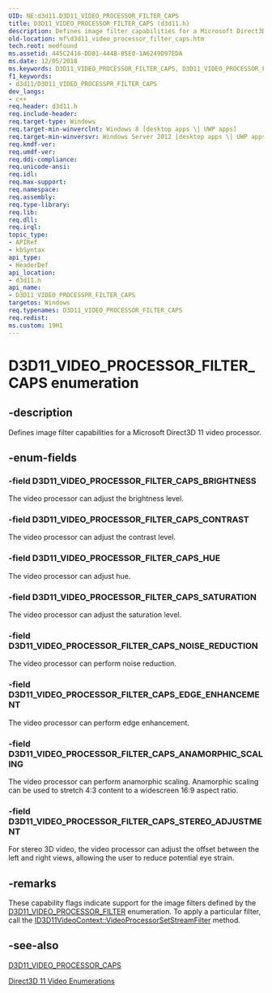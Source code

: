 ```yaml
---
UID: NE:d3d11.D3D11_VIDEO_PROCESSOR_FILTER_CAPS
title: D3D11_VIDEO_PROCESSOR_FILTER_CAPS (d3d11.h)
description: Defines image filter capabilities for a Microsoft Direct3D 11 video processor.
old-location: mf\d3d11_video_processor_filter_caps.htm
tech.root: medfound
ms.assetid: 445C2416-DD81-444B-85E0-1A6249D97EDA
ms.date: 12/05/2018
ms.keywords: D3D11_VIDEO_PROCESSOR_FILTER_CAPS, D3D11_VIDEO_PROCESSOR_FILTER_CAPS enumeration [Media Foundation], D3D11_VIDEO_PROCESSOR_FILTER_CAPS_ANAMORPHIC_SCALING, D3D11_VIDEO_PROCESSOR_FILTER_CAPS_BRIGHTNESS, D3D11_VIDEO_PROCESSOR_FILTER_CAPS_CONTRAST, D3D11_VIDEO_PROCESSOR_FILTER_CAPS_EDGE_ENHANCEMENT, D3D11_VIDEO_PROCESSOR_FILTER_CAPS_HUE, D3D11_VIDEO_PROCESSOR_FILTER_CAPS_NOISE_REDUCTION, D3D11_VIDEO_PROCESSOR_FILTER_CAPS_SATURATION, D3D11_VIDEO_PROCESSOR_FILTER_CAPS_STEREO_ADJUSTMENT, D3D11_VIDEO_PROCESSPR_FILTER_CAPS, D3D11_VIDEO_PROCESSPR_FILTER_CAPS enumeration [Media Foundation], d3d11/D3D11_VIDEO_PROCESSOR_FILTER_CAPS, d3d11/D3D11_VIDEO_PROCESSOR_FILTER_CAPS_ANAMORPHIC_SCALING, d3d11/D3D11_VIDEO_PROCESSOR_FILTER_CAPS_BRIGHTNESS, d3d11/D3D11_VIDEO_PROCESSOR_FILTER_CAPS_CONTRAST, d3d11/D3D11_VIDEO_PROCESSOR_FILTER_CAPS_EDGE_ENHANCEMENT, d3d11/D3D11_VIDEO_PROCESSOR_FILTER_CAPS_HUE, d3d11/D3D11_VIDEO_PROCESSOR_FILTER_CAPS_NOISE_REDUCTION, d3d11/D3D11_VIDEO_PROCESSOR_FILTER_CAPS_SATURATION, d3d11/D3D11_VIDEO_PROCESSOR_FILTER_CAPS_STEREO_ADJUSTMENT, mf.d3d11_video_processor_filter_caps, mf.d3d11_video_processpr_filter_caps
f1_keywords:
- d3d11/D3D11_VIDEO_PROCESSPR_FILTER_CAPS
dev_langs:
- c++
req.header: d3d11.h
req.include-header: 
req.target-type: Windows
req.target-min-winverclnt: Windows 8 [desktop apps \| UWP apps]
req.target-min-winversvr: Windows Server 2012 [desktop apps \| UWP apps]
req.kmdf-ver: 
req.umdf-ver: 
req.ddi-compliance: 
req.unicode-ansi: 
req.idl: 
req.max-support: 
req.namespace: 
req.assembly: 
req.type-library: 
req.lib: 
req.dll: 
req.irql: 
topic_type:
- APIRef
- kbSyntax
api_type:
- HeaderDef
api_location:
- d3d11.h
api_name:
- D3D11_VIDEO_PROCESSPR_FILTER_CAPS
targetos: Windows
req.typenames: D3D11_VIDEO_PROCESSOR_FILTER_CAPS
req.redist: 
ms.custom: 19H1
---
```


# D3D11_VIDEO_PROCESSOR_FILTER_CAPS enumeration


## -description


Defines image filter capabilities for a Microsoft Direct3D 11 video processor.


## -enum-fields




### -field D3D11_VIDEO_PROCESSOR_FILTER_CAPS_BRIGHTNESS

The video processor can adjust the brightness level.




### -field D3D11_VIDEO_PROCESSOR_FILTER_CAPS_CONTRAST

The video processor can adjust the contrast level.




### -field D3D11_VIDEO_PROCESSOR_FILTER_CAPS_HUE

The video processor can adjust hue.




### -field D3D11_VIDEO_PROCESSOR_FILTER_CAPS_SATURATION

The video processor can adjust the saturation level.




### -field D3D11_VIDEO_PROCESSOR_FILTER_CAPS_NOISE_REDUCTION

The video processor can perform noise reduction.




### -field D3D11_VIDEO_PROCESSOR_FILTER_CAPS_EDGE_ENHANCEMENT

The video processor can perform edge enhancement.




### -field D3D11_VIDEO_PROCESSOR_FILTER_CAPS_ANAMORPHIC_SCALING

The video processor can perform anamorphic scaling. Anamorphic scaling can be used to stretch 4:3 content to a widescreen 16:9 aspect ratio.




### -field D3D11_VIDEO_PROCESSOR_FILTER_CAPS_STEREO_ADJUSTMENT

For stereo 3D video, the video processor can adjust the offset between the left and right views, allowing the user to reduce potential eye strain.


## -remarks



These capability flags indicate support for the image filters defined by the <a href="https://docs.microsoft.com/windows/desktop/api/d3d11/ne-d3d11-d3d11_video_processor_filter">D3D11_VIDEO_PROCESSOR_FILTER</a> enumeration. To apply a particular filter, call the <a href="https://docs.microsoft.com/windows/desktop/api/d3d11/nf-d3d11-id3d11videocontext-videoprocessorsetstreamfilter">ID3D11VideoContext::VideoProcessorSetStreamFilter</a> method.




## -see-also




<a href="https://docs.microsoft.com/windows/desktop/api/d3d11/ns-d3d11-d3d11_video_processor_caps">D3D11_VIDEO_PROCESSOR_CAPS</a>



<a href="https://docs.microsoft.com/windows/desktop/medfound/direct3d-11-video-enumerations">Direct3D 11 Video Enumerations</a>
 

 

